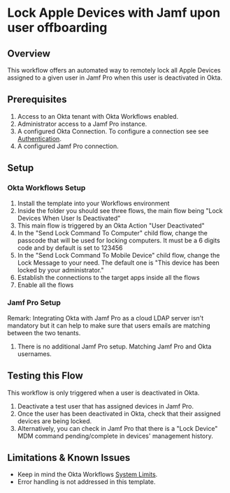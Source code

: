 # Lock Apple Devices with Jamf upon user offboarding
## Overview
This workflow offers an automated way to remotely lock all Apple Devices assigned to a given user in Jamf Pro when this user is deactivated in Okta.

## Prerequisites
1. Access to an Okta tenant with Okta Workflows enabled.
2. Administrator access to a Jamf Pro instance.
3. A configured Okta Connection. To configure a connection see see [Authentication](https://help.okta.com/wf/en-us/Content/Topics/Workflows/connector-reference/okta/overviews/authorization.htm).
4. A configured Jamf Pro connection.

## Setup
### Okta Workflows Setup
1. Install the template into your Workflows environment
2. Inside the folder you should see three flows, the main flow being "Lock Devices When User Is Deactivated"
3. This main flow is triggered by an Okta Action "User Deactivated"
4. In the "Send Lock Command To Computer" child flow, change the passcode that will be used for locking computers. It must be a 6 digits code and by default is set to 123456
5. In the "Send Lock Command To Mobile Device" child flow, change the Lock Message to your need. The default one is "This device has been locked by your administrator."
4. Establish the connections to the target apps inside all the flows
5. Enable all the flows

### Jamf Pro Setup
Remark: Integrating Okta with Jamf Pro as a cloud LDAP server isn't mandatory but it can help to make sure that users emails are matching between the two tenants.

1. There is no additional Jamf Pro setup. Matching Jamf Pro and Okta usernames. 


## Testing this Flow
This workflow is only triggered when a user is deactivated in Okta. 

1. Deactivate a test user that has assigned devices in Jamf Pro.
2. Once the user has been deactivated in Okta, check that their assigned devices are being locked.
3. Alternatively, you can check in Jamf Pro that there is a "Lock Device" MDM command pending/complete in devices' management history.

## Limitations & Known Issues
- Keep in mind the Okta Workflows [System Limits](https://help.okta.com/wf/en-us/Content/Topics/Workflows/workflows-system-limits.htm).
- Error handling is not addressed in this template.
